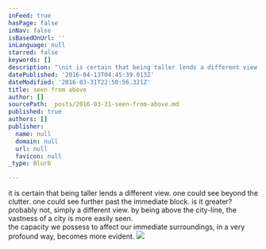 ```yaml
---
inFeed: true
hasPage: false
inNav: false
isBasedOnUrl: ''
inLanguage: null
starred: false
keywords: []
description: "\nit is certain that being taller lends a different view.\_ one could see \nbeyond the clutter.\_ one could see further past the immediate block.\_ is\n it greater?\_ probably not, simply a different view. by \nbeing above the city-line, the vastness of a city is more easily seen.\_ \nthe capacity we possess to affect our immediate surroundings, in a very \nprofound way, becomes more evident.\n\n"
datePublished: '2016-04-13T04:45:39.013Z'
dateModified: '2016-03-31T22:50:56.321Z'
title: seen from above
author: []
sourcePath: _posts/2016-03-31-seen-from-above.md
published: true
authors: []
publisher:
  name: null
  domain: null
  url: null
  favicon: null
_type: Blurb

---
```

it is certain that being taller lends a different view.  one could see 
beyond the clutter.  one could see further past the immediate block.  is
it greater?  probably not, simply a different view. by 
being above the city-line, the vastness of a city is more easily seen.  
the capacity we possess to affect our immediate surroundings, in a very 
profound way, becomes more evident.
![](https://the-grid-user-content.s3-us-west-2.amazonaws.com/d41e9836-92e5-48e4-ac1c-8f710f6e2b47.jpg)